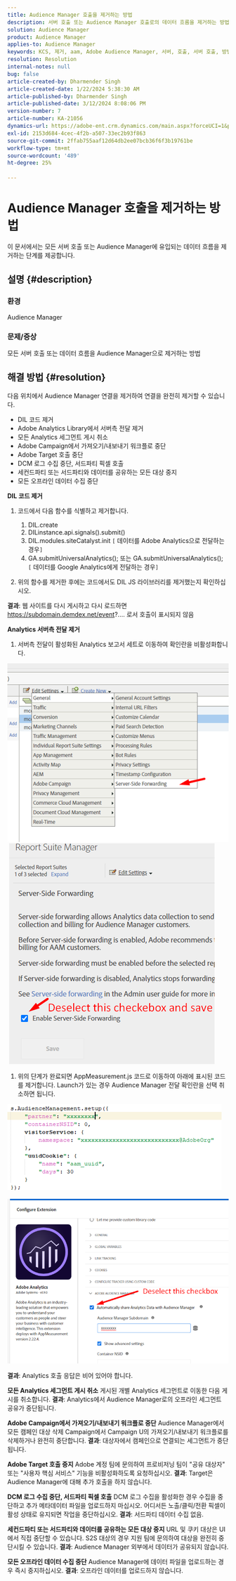 ```yaml
---
title: Audience Manager 호출을 제거하는 방법
description: 서버 호출 또는 Audience Manager 호출로의 데이터 흐름을 제거하는 방법에 대해 알아봅니다.
solution: Audience Manager
product: Audience Manager
applies-to: Audience Manager
keywords: KCS, 제거, aam, Adobe Audience Manager, 서버, 호출, 서버 호출, 방법
resolution: Resolution
internal-notes: null
bug: false
article-created-by: Dharmender Singh
article-created-date: 1/22/2024 5:38:30 AM
article-published-by: Dharmender Singh
article-published-date: 3/12/2024 8:08:06 PM
version-number: 7
article-number: KA-21056
dynamics-url: https://adobe-ent.crm.dynamics.com/main.aspx?forceUCI=1&pagetype=entityrecord&etn=knowledgearticle&id=42a4f075-e8b8-ee11-a569-6045bd006149
exl-id: 2153d684-4cec-4f2b-a507-33ec2b93f863
source-git-commit: 2ffab755aaf12d64db2ee07bcb36f6f3b19761be
workflow-type: tm+mt
source-wordcount: '489'
ht-degree: 25%

---
```


# Audience Manager 호출을 제거하는 방법


이 문서에서는 모든 서버 호출 또는 Audience Manager에 유입되는 데이터 흐름을 제거하는 단계를 제공합니다.

## 설명 {#description}


### 환경

Audience Manager

### 문제/증상

모든 서버 호출 또는 데이터 흐름을 Audience Manager으로 제거하는 방법


## 해결 방법 {#resolution}


다음 위치에서 Audience Manager 연결을 제거하여 연결을 완전히 제거할 수 있습니다.

- DIL 코드 제거
- Adobe Analytics Library에서 서버측 전달 제거
- 모든 Analytics 세그먼트 게시 취소
- Adobe Campaign에서 가져오기/내보내기 워크플로 중단
- Adobe Target 호출 중단
- DCM 로그 수집 중단, 서드파티 픽셀 호출
- 세컨드파티 또는 서드파티와 데이터를 공유하는 모든 대상 중지
- 모든 오프라인 데이터 수집 중단




<b>DIL 코드 제거</b>

1. 코드에서 다음 함수를 식별하고 제거합니다.

   1. DIL.create
   2. DILinstance.api.signals().submit()
   3. DIL.modules.siteCatalyst.init `[` 데이터를 Adobe Analytics으로 전달하는 경우`]`
   4. GA.submitUniversalAnalytics(); 또는 GA.submitUniversalAnalytics();  `[` 데이터를 Google Analytics에게 전달하는 경우`]`
2. 위의 함수를 제거한 후에는 코드에서도 DIL JS 라이브러리를 제거했는지 확인하십시오.


<b>결과</b>: 웹 사이트를 다시 게시하고 다시 로드하면 https://subdomain.demdex.net/event?.... 로서 호출이 표시되지 않음



<b>Analytics 서버측 전달 제거</b>

1. 서버측 전달이 활성화된 Analytics 보고서 세트로 이동하여 확인란을 비활성화합니다.


![](assets/8a6b5fd5-676c-ed11-9562-6045bd006239.png) ![](assets/8d6b5fd5-676c-ed11-9562-6045bd006239.png)

1. 위의 단계가 완료되면 AppMeasurement.js 코드로 이동하여 아래에 표시된 코드를 제거합니다. Launch가 있는 경우 Audience Manager 전달 확인란을 선택 취소하면 됩니다.


![](assets/8c6b5fd5-676c-ed11-9562-6045bd006239.png)             ![](assets/8b6b5fd5-676c-ed11-9562-6045bd006239.png)

<b>결과</b>: Analytics 호출 응답은 비어 있어야 합니다.

<b>모든 Analytics 세그먼트 게시 취소</b>
게시된 개별 Analytics 세그먼트로 이동한 다음 게시를 취소합니다.
<b>결과</b>: Analytics에서 Audience Manager로의 오프라인 세그먼트 공유가 중단됩니다.

<b>Adobe Campaign에서 가져오기/내보내기 워크플로 중단</b>
Audience Manager에서 모든 캠페인 대상 삭제
Campaign에서 Campaign U의 가져오기/내보내기 워크플로를 삭제하거나 완전히 중단합니다.
<b>결과</b>: 대상자에서 캠페인으로 연결되는 세그먼트가 중단됩니다.

<b>Adobe Target 호출 중지</b>
Adobe 계정 팀에 문의하여 프로비저닝 팀이 &quot;공유 대상자&quot; 또는 &quot;사용자 핵심 서비스&quot; 기능을 비활성화하도록 요청하십시오.
<b>결과</b>: Target은 Audience Manager에 대해 추가 호출을 하지 않습니다.

<b>DCM 로그 수집 중단, 서드파티 픽셀 호출</b>
DCM 로그 수집을 활성화한 경우 수집을 중단하고 추가 메타데이터 파일을 업로드하지 마십시오.
어디서든 노출/클릭/전환 픽셀이 활성 상태로 유지되면 작업을 중단하십시오.
<b>결과</b>: 서드파티 데이터 수집 없음.

<b>세컨드파티 또는 서드파티와 데이터를 공유하는 모든 대상 중지</b>
URL 및 쿠키 대상은 UI에서 직접 중단할 수 있습니다.
S2S 대상의 경우 지원 팀에 문의하여 대상을 완전히 중단시킬 수 있습니다.
<b>결과</b>: Audience Manager 외부에서 데이터가 공유되지 않습니다.

<b>모든 오프라인 데이터 수집 중단</b>
Audience Manager에 데이터 파일을 업로드하는 경우 즉시 중지하십시오.
<b>결과</b>: 오프라인 데이터를 업로드하지 않습니다.
